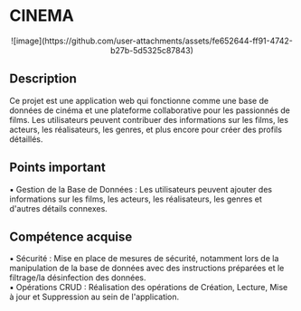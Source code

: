 # CINEMA 
<div align="center">
![image](https://github.com/user-attachments/assets/fe652644-ff91-4742-b27b-5d5325c87843)



</div>

## Description 
Ce projet est une application web qui fonctionne comme une base de données de cinéma et une plateforme collaborative pour les passionnés de films. Les utilisateurs peuvent contribuer des informations sur les films, les acteurs, les réalisateurs, les genres, et plus encore pour créer des profils détaillés.

## Points important
▪ Gestion de la Base de Données : Les utilisateurs peuvent ajouter des informations sur les films, les acteurs, les réalisateurs, les genres et d'autres détails connexes.  


## Compétence acquise 
▪ Sécurité : Mise en place de mesures de sécurité, notamment lors de la manipulation de la base de données avec des instructions préparées et le filtrage/la désinfection des données.  
▪ Opérations CRUD : Réalisation des opérations de Création, Lecture, Mise à jour et Suppression au sein de l'application.  
 
